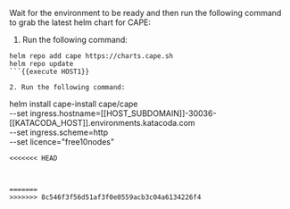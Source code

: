 
Wait for the environment to be ready and then run the following command to grab the latest helm chart for CAPE:

1. Run the following command:
  ```
  helm repo add cape https://charts.cape.sh
  helm repo update
  ```{{execute HOST1}}
  
2. Run the following command:
  ```
  helm install cape-install cape/cape \
  --set ingress.hostname=[[HOST_SUBDOMAIN]]-30036-[[KATACODA_HOST]].environments.katacoda.com \
  --set ingress.scheme=http \
  --set licence="free10nodes"
  ```{{execute HOST1}}
<<<<<<< HEAD



=======
>>>>>>> 8c546f3f56d51af3f0e0559acb3c04a6134226f4
